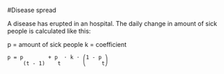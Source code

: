 #Disease spread

A disease has erupted in an hospital. The daily change in amount of sick people is calculated like this:

p = amount of sick people
k = coefficient

```
p = p        + p  ⋅ k ⋅ ⎛1 - p ⎞
     (t - 1)    t       ⎝     t⎠
```
